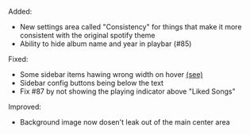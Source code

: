 Added:
- New settings area called "Consistency" for things that make it more consistent with the original spotify theme
- Ability to hide album name and year in playbar (#85)

Fixed:
- Some sidebar items hawing wrong width on hover [(see)](https://github.com/JulienMaille/dribbblish-dynamic-theme/issues/87#issuecomment-954305428)
- Sidebar config buttons being below the text
- Fix #87 by not showing the playing indicator above "Liked Songs"

Improved: 
- Background image now dosen't leak out of the main center area